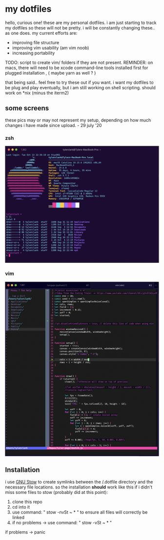 # my dotfiles

hello, curious one! these are my personal dotfiles. i am just starting to track my dotfiles so these will not be pretty. i will be constantly changing these.. as one does. 
my current efforts are:

* improving file structure
* improving vim usability (am vim noob)
* increasing portability

TODO: script to create vim/ folders if they are not present.
REMINDER: on macs, there will need to be xcode command-line tools installed first for plugged installation , ( maybe yarn as well ? )

that being said.. feel free to try these out if you want. i want my dotfiles to be plug and play eventually, but i am still working on shell scripting. should work on *nix (minus the iterm2)

## some screens

these pics may or may not represent my setup, depending on how much changes i have made since upload. - 29 july '20

### zsh

![zsh screenshot](pics/ty-shell2.png)

### vim

![vim screenshot](pics/ty-vim.png)

## Installation

i use [GNU Stow](https://www.gnu.org/software/stow/manual/stow.html) to create symlinks between the /.dotfile directory and the necessary file locations. so the installation **should** work like this if i didn't miss some files to stow (probably did at this point):

1. clone this repo
2. cd into it
3. use command: " stow -nvSt ~ * " to ensure all files will correctly be linked
4. if no problems -> use command: " stow -vSt ~ * "

if problems -> panic
